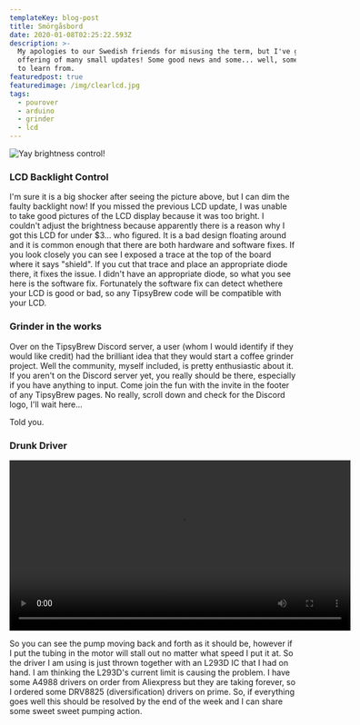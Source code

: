 ```yaml
---
templateKey: blog-post
title: Smörgåsbord
date: 2020-01-08T02:25:22.593Z
description: >-
  My apologies to our Swedish friends for misusing the term, but I've got an
  offering of many small updates! Some good news and some... well, some things
  to learn from. 
featuredpost: true
featuredimage: /img/clearlcd.jpg
tags:
  - pourover
  - arduino
  - grinder
  - lcd
---
```

![Yay brightness control!](/img/clearlcd.jpg "Yay brightness control!")

### LCD Backlight Control

I'm sure it is a big shocker after seeing the picture above, but I can dim the faulty backlight now! If you missed the previous LCD update, I was unable to take good pictures of the LCD display because it was too bright. I couldn't adjust the brightness because apparently there is a reason why I got this LCD for under $3... who figured. It is a bad design floating around and it is common enough that there are both hardware and software fixes. If you look closely you can see I exposed a trace at the top of the board where it says "shield". If you cut that trace and place an appropriate diode there, it fixes the issue. I didn't have an appropriate diode, so what you see here is the software fix. Fortunately the software fix can detect whethere your LCD is good or bad, so any TipsyBrew code will be compatible with your LCD.

### Grinder in the works

Over on the TipsyBrew Discord server, a user (whom I would identify if they would like credit) had the brilliant idea that they would start a coffee grinder project. Well the community, myself included, is pretty enthusiastic about it. If you aren't on the Discord server yet, you really should be there, especially if you have anything to input. Come join the fun with the invite in the footer of any TipsyBrew pages. No really, scroll down and check for the Discord logo, I'll wait here...

Told you.

### Drunk Driver

<div style="width:80%;height:300px;background-color:black;text-align:center;">
  <video style="height:100%;" controls>
    <source src="https://lh3.googleusercontent.com/iDt5u-5miNV6r94emSbeDu2-Tm-LEq_2XH5cyFo2zyhhnVZf47DHdadoAFuhDi4ELOuc-P2lwSefaM9bjH4E98glII_RFR4a_Aoj8-wNBjC78ne4lMQVUlGmMetxTW_XJV6ndTRPtQ=m18" type="video/mp4">
  </video>
</div>


So you can see the pump moving back and forth as it should be, however if I put the tubing in the motor will stall out no matter what speed I put it at. So the driver I am using is just thrown together with an L293D IC that I had on hand. I am thinking the L293D's current limit is causing the problem. I have some A4988 drivers on order from Aliexpress but they are taking forever, so I ordered some DRV8825 (diversification) drivers on prime. So, if everything goes well this should be resolved by the end of the week and I can share some sweet sweet pumping action.
